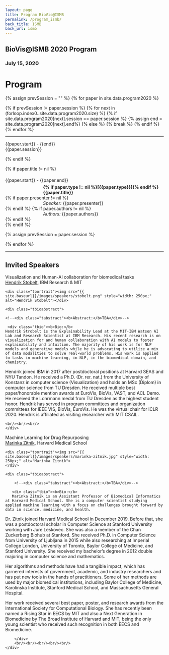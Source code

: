 ```yaml
---
layout: page
title: Program BioVis@ISMB
permalink: /program_ismb/
back_title: ISMB
back_url: ismb
---
```



## BioVis@ISMB 2020 Program

### July 15, 2020

<h1> Program </h1>

{% assign prevSession = "" %}
{% for paper in site.data.program2020 %}
  
  {% if prevSession != paper.session %}
	{% for next in (forloop.index0..site.data.program2020.size) %}
	    {% if site.data.program2020[next].session == paper.session %}
			{% assign end = site.data.program2020[next].end%}
		{% else %}
			{% break %}
		{% endif %}
   	{% endfor %}

  <hr class="style-one" />
  <div>
    <div class="sumTime2"> {{paper.start}} - {{end}}</div>
    <div class="sumContent">{{paper.session}}</div>
  </div>
  
  
  {% endif %}

  {% if paper.title != nil %}
  <div>
      <div class="sumTime" style="padding-top:5px;"> {{paper.start}} - {{paper.end}}</div>
	<div class="ttile" style="padding-left:120px; padding-top:5px;">
        <strong>
	 {% if paper.type != nil %}[{{paper.type}}]{% endif %}
	    {{paper.title}}
        </strong>
	</div>
	  {% if paper.presenter != nil %}
		<div class="sumDetail" style="padding-left:120px;"> <em>Speaker:</em> {{paper.presenter}}</div>
	  {% endif %}
          {% if paper.authors != nil %}
		<div class="sumDetail" style="padding-left:120px;"> <em>Authors:</em> {{paper.authors}}</div>
	  {% endif %}
  </div>
  {% endif %}
  
  {% assign prevSession = paper.session %}
  
{% endfor %}

<hr class="style-one">


## Invited Speakers

<div class="talk">
    <div class="ttitle">Visualization and Human-AI collaboration for biomedical tasks
</div>
    <div><span class="tspeaker"><a href="http://hendrik.strobelt.com">Hendrik Stobelt</a></span>, <span> IBM Research & MIT </span></div>

    <div class="tportrait"><img src="{{ site.baseurl}}/images/speakers/stobelt.png" style="width: 250px;" alt="Hendrik Stobelt"></div>

    <div class="tbioabstract"> 
	
	<!--<div class="tabstract"><b>Abstract:</b>TBA</div>-->
	
	 <div class="tbio"><b>Bio:</b>
	Hendrik Strobelt is the Explainability Lead at the MIT-IBM Watson AI Lab and Research Scientist at IBM Research. His recent research is on visualization for and human collaboration with AI models to foster explainability and intuition. The majority of his work is for NLP models and generative models while he is advocating to utilize a mix of data modalities to solve real-world problems. His work is applied to tasks in machine learning, in NLP, in the biomedical domain, and chemistry.

Hendrik joined IBM in 2017 after postdoctoral positions at Harvard SEAS and NYU Tandon. He received a Ph.D. (Dr. rer. nat.) from the University of Konstanz in computer science (Visualization) and holds an MSc (Diplom) in computer science from TU Dresden. He received multiple best paper/honorable mention awards at EuroVis, BioVis, VAST, and ACL Demo. He received the Lohrmann medal from TU Dresden as the highest student honor. Hendrik has served in program committees and organization committees for IEEE VIS, BioVis, EuroVis. He was the virtual chair for ICLR 2020. Hendrik is affiliated as visiting researcher with MIT CSAIL.
</div>
	
	<br/><br/><br/>
    </div>
</div>

<a name="sheelagh"></a>
<div class="talk">
    <div class="ttitle">Machine Learning for Drug Repurposing</div>
    <div><span class="tspeaker"><a href="https://dbmi.hms.harvard.edu/people/marinka-zitnik">Marinka Zitnik</a></span>, <span> Harvard Medical School </span></div>

    <div class="tportrait"><img src="{{ site.baseurl}}/images/speakers/marinka-zitnik.jpg" style="width: 250px;" alt="Marinka Zitnik">
    </div>

    <div class="tbioabstract">

        <!--<div class="tabstract"><b>Abstract:</b>TBA</div>-->

       <div class="tbio"><b>Bio:</b>
       Marinka Zitnik is an Assistant Professor of Biomedical Informatics at Harvard Medical School. She is a computer scientist studying applied machine learning with a focus on challenges brought forward by data in science, medicine, and health.

Dr. Zitnik joined Harvard Medical School in December 2019. Before that, she was a postdoctoral scholar in Computer Science at Stanford University working with Jure Leskovec. She was also a member of the Chan Zuckerberg Biohub at Stanford. She received Ph.D. in Computer Science from University of Ljubljana in 2015 while also researching at Imperial College London, University of Toronto, Baylor College of Medicine, and Stanford University. She received my bachelor’s degree in 2012 double majoring in computer science and mathematics.

Her algorithms and methods have had a tangible impact, which has garnered interests of government, academic, and industry researchers and has put new tools in the hands of practitioners. Some of her methods are used by major biomedical institutions, including Baylor College of Medicine, Karolinska Institute, Stanford Medical School, and Massachusetts General Hospital.

Her work received several best paper, poster, and research awards from the International Society for Computational Biology. She has recently been named a Rising Star in EECS by MIT and also a Next Generation in Biomedicine by The Broad Institute of Harvard and MIT, being the only young scientist who received such recognition in both EECS and Biomedicine.

        </div>
		<br/><br/><br/><br/><br/>
    </div>
</div>

<br>
<br>
